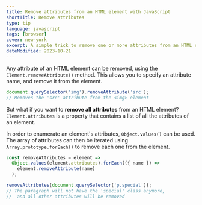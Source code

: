 ```yaml
---
title: Remove attributes from an HTML element with JavaScript
shortTitle: Remove attributes
type: tip
language: javascript
tags: [browser]
cover: new-york
excerpt: A simple trick to remove one or more attributes from an HTML element.
dateModified: 2023-10-21
---
```


Any attribute of an HTML element can be removed, using the `Element.removeAttribute()` method. This allows you to specify an attribute name, and remove it from the element.

```js
document.querySelector('img').removeAttribute('src');
// Removes the 'src' attribute from the <img> element
```

But what if you want to **remove all attributes** from an HTML element? `Element.attributes` is a property that contains a list of all the attributes of an element.

In order to enumerate an element's attributes, `Object.values()` can be used. The array of attributes can then be iterated using `Array.prototype.forEach()` to remove each one from the element.

```js
const removeAttributes = element =>
  Object.values(element.attributes).forEach(({ name }) =>
    element.removeAttribute(name)
  );
```

```js
removeAttributes(document.querySelector('p.special'));
// The paragraph will not have the 'special' class anymore,
//  and all other attributes will be removed
```
